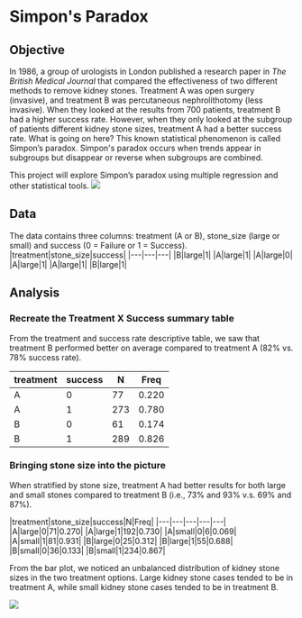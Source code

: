 # Simpon's Paradox

## Objective
<p>In 1986, a group of urologists in London published a research paper in <em>The British Medical Journal</em> that compared the effectiveness of two different methods to remove kidney stones. Treatment A was open surgery (invasive), and treatment B was percutaneous nephrolithotomy (less invasive). When they looked at the results from 700 patients, treatment B had a higher success rate. However, when they only looked at the subgroup of patients different kidney stone sizes, treatment A had a better success rate. What is going on here? This known statistical phenomenon is called Simpon’s paradox. Simpon's paradox occurs when trends appear in subgroups but disappear or reverse when subgroups are combined. </p>
<p>This project will explore Simpon’s paradox using multiple regression and other statistical tools.
<img src="https://assets.datacamp.com/production/project_697/img/img1.jpg"></p>

## Data
The data contains three columns: treatment (A or B), stone_size (large or small) and success (0 = Failure or 1 = Success). 
|treatment|stone_size|success|
|---|---|---|
|B|large|1|
|A|large|1|
|A|large|0|
|A|large|1|
|A|large|1|
|B|large|1|

## Analysis
### Recreate the Treatment X Success summary table
<p>From the treatment and success rate descriptive table, we saw that treatment B performed better on average compared to treatment A (82% vs. 78% success rate).</p>

|treatment|success|N|Freq|
|---|---|---|---|
|A|0|77|0.220|
|A|1|273|0.780|
|B|0|61|0.174|
|B|1|289|0.826|

### Bringing stone size into the picture
<p>When stratified by stone size, treatment A had better results for both large and small stones compared to treatment B (i.e., 73% and 93% v.s. 69% and 87%).</p>
|treatment|stone_size|success|N|Freq|
|---|---|---|---|---|
|A|large|0|71|0.270|
|A|large|1|192|0.730|
|A|small|0|6|0.069|
|A|small|1|81|0.931|
|B|large|0|25|0.312|
|B|large|1|55|0.688|
|B|small|0|36|0.133|
|B|small|1|234|0.867|

<p>From the bar plot, we noticed an unbalanced distribution of kidney stone sizes in the two treatment options. 
Large kidney stone cases tended to be in treatment A, while small kidney stone cases tended to be in treatment B. </p>
<img src="2.png">

